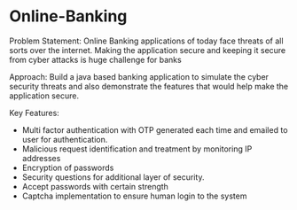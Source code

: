 # Online-Banking

Problem Statement:
Online Banking applications of today face threats of all sorts over the internet. Making the application secure and keeping it secure from cyber attacks is huge challenge for banks

Approach:
Build a java based banking application to simulate the cyber security threats and also demonstrate the features that would help make the application secure.

Key Features:
- Multi factor authentication with OTP generated each time and emailed to user for authentication.
- Malicious request identification and treatment by monitoring IP addresses 
- Encryption of passwords
- Security questions for additional layer of security.
- Accept passwords with certain strength
- Captcha implementation to ensure human login to the system

